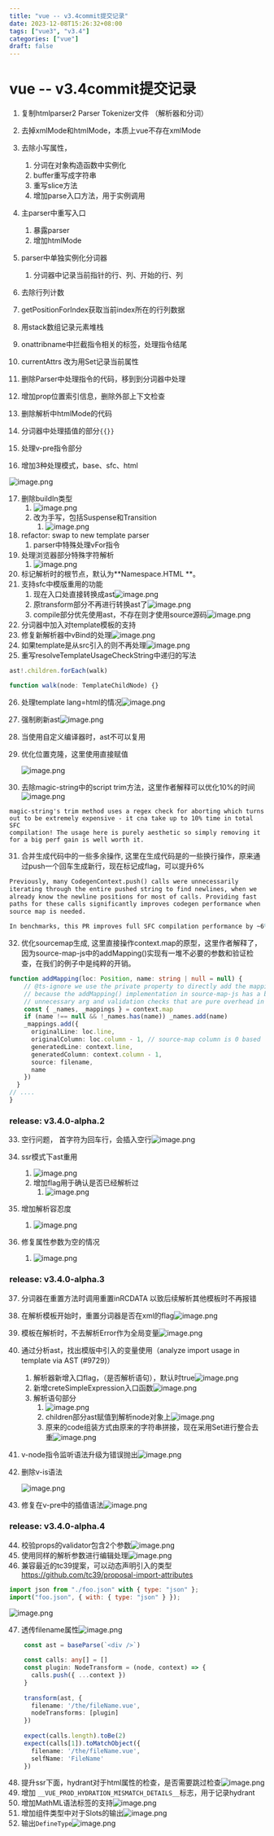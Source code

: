 ```yaml
---
title: "vue -- v3.4commit提交记录"
date: 2023-12-08T15:26:32+08:00
tags: ["vue3", "v3.4"]
categories: ["vue"]
draft: false
---
```


# vue -- v3.4commit提交记录

1.  复制htmlparser2 Parser Tokenizer文件 （解析器和分词）

2.  去掉xmlMode和htmlMode，本质上vue不存在xmlMode

3.  去除小写属性，

    1.  分词在对象构造函数中实例化
    2.  buffer重写成字符串
    3.  重写slice方法
    4.  增加parse入口方法，用于实例调用

4.  主parser中重写入口

    1.  暴露parser
    2.  增加htmlMode

5.  parser中单独实例化分词器

    1.  分词器中记录当前指针的行、列、开始的行、列

6.  去除行列计数

7.  getPositionForIndex获取当前index所在的行列数据

8.  用stack数组记录元素堆栈

9.  onattribname中拦截指令相关的标签，处理指令结尾

10. currentAttrs 改为用Set记录当前属性

11. 删除Parser中处理指令的代码，移到到分词器中处理

12. 增加prop位置索引信息，删除外部上下文检查

13. 删除解析中htmlMode的代码

14. 分词器中处理插值的部分`{{}}`

15. 处理v-pre指令部分

16. 增加3种处理模式，base、sfc、html

![image.png](https://p3-juejin.byteimg.com/tos-cn-i-k3u1fbpfcp/a813abd7db824e4c8784dad926c414f8~tplv-k3u1fbpfcp-jj-mark:0:0:0:0:q75.image#?w=288\&h=133\&s=4029\&e=png\&b=4c5a2c)

17. 删除buildIn类型
    1.  ![image.png](https://p3-juejin.byteimg.com/tos-cn-i-k3u1fbpfcp/de17abf0aa4f4e57b12e8b8af23f2d9e~tplv-k3u1fbpfcp-jj-mark:0:0:0:0:q75.image#?w=875\&h=107\&s=12418\&e=png\&b=701414)
    2.  改为手写，包括Suspense和Transition
        1.  ![image.png](https://p3-juejin.byteimg.com/tos-cn-i-k3u1fbpfcp/1686412d7bda4c6ba9380d71a50c4597~tplv-k3u1fbpfcp-jj-mark:0:0:0:0:q75.image#?w=657\&h=124\&s=11191\&e=png\&b=252323)
18. refactor: swap to new template parser
    1.  parser中特殊处理vFor指令
19. 处理浏览器部分特殊字符解析
    1.  ![image.png](https://p3-juejin.byteimg.com/tos-cn-i-k3u1fbpfcp/81b29371baa24adf99267858045b73dc~tplv-k3u1fbpfcp-jj-mark:0:0:0:0:q75.image#?w=1518\&h=380\&s=62503\&e=png\&a=1\&b=333b22)
20. 标记解析时的根节点，默认为\*\*Namespace.HTML \*\*。
21. 支持sfc中模版重用的功能
    1.  现在入口处直接转换成ast![image.png](https://p3-juejin.byteimg.com/tos-cn-i-k3u1fbpfcp/26d2cb5bd24b4261986b76f64d38d4e0~tplv-k3u1fbpfcp-jj-mark:0:0:0:0:q75.image#?w=1356\&h=558\&s=103364\&e=png\&a=1\&b=171717)
    2.  原transform部分不再进行转换ast了![image.png](https://p3-juejin.byteimg.com/tos-cn-i-k3u1fbpfcp/3e49aa8e88794c0c8443a62f6f243c80~tplv-k3u1fbpfcp-jj-mark:0:0:0:0:q75.image#?w=2240\&h=614\&s=161068\&e=png\&a=1\&b=181818)
    3.  compile部分优先使用ast，不存在则才使用source源码![image.png](https://p3-juejin.byteimg.com/tos-cn-i-k3u1fbpfcp/e18bf3420bcd49eeb60a32edd0022d6e~tplv-k3u1fbpfcp-jj-mark:0:0:0:0:q75.image#?w=1442\&h=334\&s=77529\&e=png\&a=1\&b=181818)
22. 分词器中加入对template模板的支持
23. 修复新解析器中vBind的处理![image.png](https://p3-juejin.byteimg.com/tos-cn-i-k3u1fbpfcp/fde9a48a46974ec0a6a8834c5be242bc~tplv-k3u1fbpfcp-jj-mark:0:0:0:0:q75.image#?w=1294\&h=490\&s=107715\&e=png\&a=1\&b=3b4923)
24. 如果template是从src引入的则不再处理![image.png](https://p3-juejin.byteimg.com/tos-cn-i-k3u1fbpfcp/6898e4daa0a640729cee131bc44b6a9c~tplv-k3u1fbpfcp-jj-mark:0:0:0:0:q75.image#?w=1320\&h=364\&s=56031\&e=png\&a=1\&b=384422)
25. 重写resolveTemplateUsageCheckString中递归的写法

```typescript
ast!.children.forEach(walk)

function walk(node: TemplateChildNode) {}
```

26. 处理template lang=html的情况![image.png](https://p3-juejin.byteimg.com/tos-cn-i-k3u1fbpfcp/2081aca8dd1c4311a5e506f1520dea9e~tplv-k3u1fbpfcp-jj-mark:0:0:0:0:q75.image#?w=1184\&h=660\&s=138353\&e=png\&a=1\&b=1a1a1a)

27. 强制刷新ast![image.png](https://p3-juejin.byteimg.com/tos-cn-i-k3u1fbpfcp/1f65f614a69344c68133f9cc6243dbcd~tplv-k3u1fbpfcp-jj-mark:0:0:0:0:q75.image#?w=1486\&h=798\&s=187415\&e=png\&a=1\&b=3b4923)

28. 当使用自定义编译器时，ast不可以复用

29. 优化位置克隆，这里使用直接赋值

    ![image.png](https://p3-juejin.byteimg.com/tos-cn-i-k3u1fbpfcp/99defa42aab34f5689b1278552e6aa21~tplv-k3u1fbpfcp-jj-mark:0:0:0:0:q75.image#?w=1760\&h=616\&s=168467\&e=png\&a=1\&b=191919)

30. 去除magic-string中的script trim方法，这里作者解释可以优化10%的时间![image.png](https://p3-juejin.byteimg.com/tos-cn-i-k3u1fbpfcp/a1bfe77f7450457a9f12052b5ced3076~tplv-k3u1fbpfcp-jj-mark:0:0:0:0:q75.image#?w=818\&h=732\&s=91246\&e=png\&a=1\&b=171717)

<!---->

    magic-string's trim method uses a regex check for aborting which turns
    out to be extremely expensive - it cna take up to 10% time in total SFC
    compilation! The usage here is purely aesthetic so simply removing it
    for a big perf gain is well worth it.

31. 合并生成代码中的一些多余操作, 这里在生成代码是的一些换行操作，原来通过push一个回车生成新行，现在标记成flag，可以提升6%

```latex
Previously, many CodegenContext.push() calls were unnecessarily
iterating through the entire pushed string to find newlines, when we
already know the newline positions for most of calls. Providing fast
paths for these calls significantly improves codegen performance when
source map is needed.

In benchmarks, this PR improves full SFC compilation performance by ~6%.
```

32. 优化sourcemap生成, 这里直接操作context.map的原型，这里作者解释了，因为source-map-js中的addMapping()实现有一堆不必要的参数和验证检查，在我们的例子中是纯粹的开销。

```typescript
function addMapping(loc: Position, name: string | null = null) {
    // @ts-ignore we use the private property to directly add the mapping
    // because the addMapping() implementation in source-map-js has a bunch of
    // unnecessary arg and validation checks that are pure overhead in our case.
    const { _names, _mappings } = context.map
    if (name !== null && !_names.has(name)) _names.add(name)
    _mappings.add({
      originalLine: loc.line,
      originalColumn: loc.column - 1, // source-map column is 0 based
      generatedLine: context.line,
      generatedColumn: context.column - 1,
      source: filename,
      name
    })
  }
// ....
}
```

### release: v3.4.0-alpha.2

33. 空行问题， 首字符为回车行，会插入空行![image.png](https://p3-juejin.byteimg.com/tos-cn-i-k3u1fbpfcp/dc6d1178cc4d411db53ca8d6f2ac9ba4~tplv-k3u1fbpfcp-jj-mark:0:0:0:0:q75.image#?w=546\&h=251\&s=17422\&e=png\&b=252323)

34. ssr模式下ast重用
    1.  ![image.png](https://p3-juejin.byteimg.com/tos-cn-i-k3u1fbpfcp/157a980b41a94bab8d4e495f97544b67~tplv-k3u1fbpfcp-jj-mark:0:0:0:0:q75.image#?w=884\&h=169\&s=14396\&e=png\&b=1f1f1f)
    2.  增加flag用于确认是否已经解析过
        1.  ![image.png](https://p3-juejin.byteimg.com/tos-cn-i-k3u1fbpfcp/7cef1d17b299469dbe7f9ffb36b016d0~tplv-k3u1fbpfcp-jj-mark:0:0:0:0:q75.image#?w=434\&h=202\&s=13520\&e=png\&b=1f1f1f)

35. 增加解析容忍度
    1.  ![image.png](https://p3-juejin.byteimg.com/tos-cn-i-k3u1fbpfcp/ba7b8e0d2e4a47f8997fdb90ec29da78~tplv-k3u1fbpfcp-jj-mark:0:0:0:0:q75.image#?w=855\&h=427\&s=66507\&e=png\&b=242323)

36. 修复属性参数为空的情况
    1.  ![image.png](https://p3-juejin.byteimg.com/tos-cn-i-k3u1fbpfcp/6f6aadaa09a342969d70f0651b0f9b5d~tplv-k3u1fbpfcp-jj-mark:0:0:0:0:q75.image#?w=488\&h=161\&s=12528\&e=png\&b=1f1f1f)

### release: v3.4.0-alpha.3

37. 分词器在重置方法时调用重置inRCDATA 以致后续解析其他模板时不再报错

38. 在解析模板开始时，重置分词器是否在xml的flag![image.png](https://p3-juejin.byteimg.com/tos-cn-i-k3u1fbpfcp/542e1f2336c94856b4157c3a1dd1a4f3~tplv-k3u1fbpfcp-jj-mark:0:0:0:0:q75.image#?w=1266\&h=502\&s=125469\&e=png\&a=1\&b=171717)

39. 模板在解析时，不去解析Error作为全局变量![image.png](https://p3-juejin.byteimg.com/tos-cn-i-k3u1fbpfcp/a4d49c4a27554968bae01a627e8184bf~tplv-k3u1fbpfcp-jj-mark:0:0:0:0:q75.image#?w=1364\&h=592\&s=126048\&e=png\&a=1\&b=191919)

40. 通过分析ast，找出模版中引入的变量使用（analyze import usage in template via AST (#9729)）
    1.  解析器新增入口flag，（是否解析语句），默认时true![image.png](https://p3-juejin.byteimg.com/tos-cn-i-k3u1fbpfcp/fc4d53c40b054049a654abec3e6fe31b~tplv-k3u1fbpfcp-jj-mark:0:0:0:0:q75.image#?w=892\&h=614\&s=96310\&e=png\&a=1\&b=171717)
    2.  新增creteSimpleExpression入口函数![image.png](https://p3-juejin.byteimg.com/tos-cn-i-k3u1fbpfcp/a0e986e18be04850b50af3fb4ba49ab1~tplv-k3u1fbpfcp-jj-mark:0:0:0:0:q75.image#?w=1200\&h=1624\&s=319282\&e=png\&a=1\&b=3b4a22)
    3.  解析语句部分
        1.  ![image.png](https://p3-juejin.byteimg.com/tos-cn-i-k3u1fbpfcp/f585a793a7764db8b19e3cdc46b6f78a~tplv-k3u1fbpfcp-jj-mark:0:0:0:0:q75.image#?w=1248\&h=504\&s=83988\&e=png\&a=1\&b=3a4822)
        2.  children部分ast赋值到解析node对象上![image.png](https://p3-juejin.byteimg.com/tos-cn-i-k3u1fbpfcp/7816fd7fda71434fb41c4f6233e12aa9~tplv-k3u1fbpfcp-jj-mark:0:0:0:0:q75.image#?w=1514\&h=458\&s=82458\&e=png\&a=1\&b=171717)
        3.  原来的code组装方式由原来的字符串拼接，现在采用Set进行整合去重![image.png](https://p3-juejin.byteimg.com/tos-cn-i-k3u1fbpfcp/dbc3abc386a7478a888d4e22157688f7~tplv-k3u1fbpfcp-jj-mark:0:0:0:0:q75.image#?w=1168\&h=996\&s=204863\&e=png\&a=1\&b=171717)

41. v-node指令监听语法升级为错误抛出![image.png](https://p3-juejin.byteimg.com/tos-cn-i-k3u1fbpfcp/49d3aafbe62f4f8c8464dfbfe9a70ed1~tplv-k3u1fbpfcp-jj-mark:0:0:0:0:q75.image#?w=2494\&h=654\&s=220230\&e=png\&a=1\&b=171717)

42. 删除v-is语法

    ![image.png](https://p3-juejin.byteimg.com/tos-cn-i-k3u1fbpfcp/e0a4bf754d994342ae3e44d4690b69b4~tplv-k3u1fbpfcp-jj-mark:0:0:0:0:q75.image#?w=1270\&h=508\&s=106151\&e=png\&a=1\&b=161616)

43. 修复在v-pre中的插值语法![image.png](https://p3-juejin.byteimg.com/tos-cn-i-k3u1fbpfcp/c831d9131242475584a1d5b572b64f80~tplv-k3u1fbpfcp-jj-mark:0:0:0:0:q75.image#?w=1250\&h=424\&s=87117\&e=png\&a=1\&b=171717)

### release: v3.4.0-alpha.4

44. 校验props的validator包含2个参数![image.png](https://p3-juejin.byteimg.com/tos-cn-i-k3u1fbpfcp/d866e4aa8fd841d49052499b1af84dae~tplv-k3u1fbpfcp-jj-mark:0:0:0:0:q75.image#?w=1234\&h=562\&s=103613\&e=png\&a=1\&b=171717)
45. 使用同样的解析参数进行编辑处理![image.png](https://p3-juejin.byteimg.com/tos-cn-i-k3u1fbpfcp/b7f42abefd3f45028968254916913e84~tplv-k3u1fbpfcp-jj-mark:0:0:0:0:q75.image#?w=1232\&h=1604\&s=298249\&e=png\&a=1\&b=181818)
46. 兼容最近的tc39提案，可以动态声明引入的类型<https://github.com/tc39/proposal-import-attributes>

```javascript
import json from "./foo.json" with { type: "json" };
import("foo.json", { with: { type: "json" } });
```

![image.png](https://p3-juejin.byteimg.com/tos-cn-i-k3u1fbpfcp/e0eccedb977e455c849fd10efd08d7ca~tplv-k3u1fbpfcp-jj-mark:0:0:0:0:q75.image#?w=1478\&h=1638\&s=297653\&e=png\&a=1\&b=171717)

47. 透传filename属性![image.png](https://p3-juejin.byteimg.com/tos-cn-i-k3u1fbpfcp/71252548d5e34396a4fa238990cb525c~tplv-k3u1fbpfcp-jj-mark:0:0:0:0:q75.image#?w=1614\&h=566\&s=133464\&e=png\&a=1\&b=181818)

```typescript
    const ast = baseParse(`<div />`)
    
    const calls: any[] = []
    const plugin: NodeTransform = (node, context) => {
      calls.push({ ...context })
    }
    
    transform(ast, {
      filename: '/the/fileName.vue',
      nodeTransforms: [plugin]
    })
    
    expect(calls.length).toBe(2)
    expect(calls[1]).toMatchObject({
      filename: '/the/fileName.vue',
      selfName: 'FileName'
    })
```

48. 提升ssr下面，hydrant对于html属性的检查，是否需要跳过检查![image.png](https://p3-juejin.byteimg.com/tos-cn-i-k3u1fbpfcp/5e9ae9c2ddec4101b28d10a6962aedae~tplv-k3u1fbpfcp-jj-mark:0:0:0:0:q75.image#?w=1554\&h=430\&s=97511\&e=png\&a=1\&b=171717)
49. 增加 `__VUE_PROD_HYDRATION_MISMATCH_DETAILS__`标志，用于记录hydrant
50. 增加MathML语法标签的支持![image.png](https://p3-juejin.byteimg.com/tos-cn-i-k3u1fbpfcp/2045728203bd468e91b0e1cffa618f87~tplv-k3u1fbpfcp-jj-mark:0:0:0:0:q75.image#?w=1568\&h=482\&s=104959\&e=png\&a=1\&b=3b4923)
51. 增加组件类型中对于Slots的输出![image.png](https://p3-juejin.byteimg.com/tos-cn-i-k3u1fbpfcp/6d2b664f3f144f34b9cc2093a9b8ad21~tplv-k3u1fbpfcp-jj-mark:0:0:0:0:q75.image#?w=1596\&h=1122\&s=233101\&e=png\&a=1\&b=394623)
52. 输出`DefineType`![image.png](https://p3-juejin.byteimg.com/tos-cn-i-k3u1fbpfcp/7162897f182c434cbfa84a852def73f8~tplv-k3u1fbpfcp-jj-mark:0:0:0:0:q75.image#?w=1834\&h=436\&s=113710\&e=png\&a=1\&b=181818)